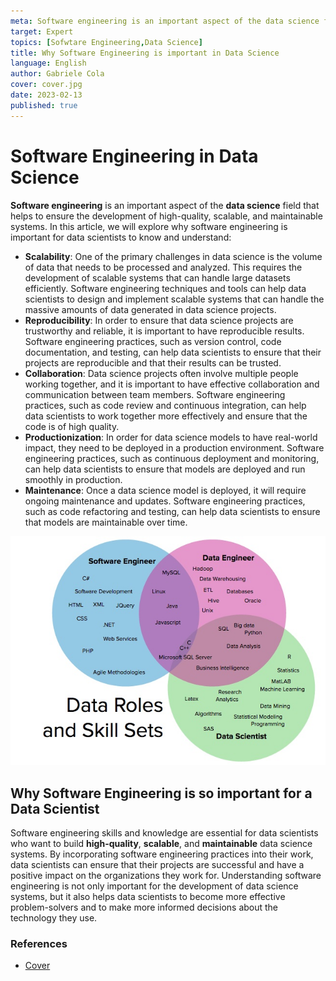 ```yaml
---
meta: Software engineering is an important aspect of the data science field that helps to ensure the development of high-quality, scalable, and maintainable systems
target: Expert 
topics: [Sofwtare Engineering,Data Science] 
title: Why Software Engineering is important in Data Science
language: English 
author: Gabriele Cola
cover: cover.jpg
date: 2023-02-13
published: true
---
```



# Software Engineering in Data Science

**Software engineering** is an important aspect of the **data science** field that helps to ensure the development of high-quality, scalable, and maintainable systems. In this article, we will explore why software engineering is important for data scientists to know and understand:

-  **Scalability**: One of the primary challenges in data science is the volume of data that needs to be processed and analyzed. This requires the development of scalable systems that can handle large datasets efficiently. Software engineering techniques and tools can help data scientists to design and implement scalable systems that can handle the massive amounts of data generated in data science projects.
-  **Reproducibility**: In order to ensure that data science projects are trustworthy and reliable, it is important to have reproducible results. Software engineering practices, such as version control, code documentation, and testing, can help data scientists to ensure that their projects are reproducible and that their results can be trusted.
-  **Collaboration**: Data science projects often involve multiple people working together, and it is important to have effective collaboration and communication between team members. Software engineering practices, such as code review and continuous integration, can help data scientists to work together more effectively and ensure that the code is of high quality.
-  **Productionization**: In order for data science models to have real-world impact, they need to be deployed in a production environment. Software engineering practices, such as continuous deployment and monitoring, can help data scientists to ensure that models are deployed and run smoothly in production.
-  **Maintenance**: Once a data science model is deployed, it will require ongoing maintenance and updates. Software engineering practices, such as code refactoring and testing, can help data scientists to ensure that models are maintainable over time.

<p align="center">
  <img src="./data-science-engineer-software.jpg" width="550"/>
</p>


## Why Software Engineering is so important for a Data Scientist

Software engineering skills and knowledge are essential for data scientists who want to build **high-quality**, **scalable**, and **maintainable** data science systems. By incorporating software engineering practices into their work, data scientists can ensure that their projects are successful and have a positive impact on the organizations they work for. Understanding software engineering is not only important for the development of data science systems, but it also helps data scientists to become more effective problem-solvers and to make more informed decisions about the technology they use.

### References
* [Cover](https://www.pexels.com/it-it/foto/codifica-persona-nel-laptop-574071/)
